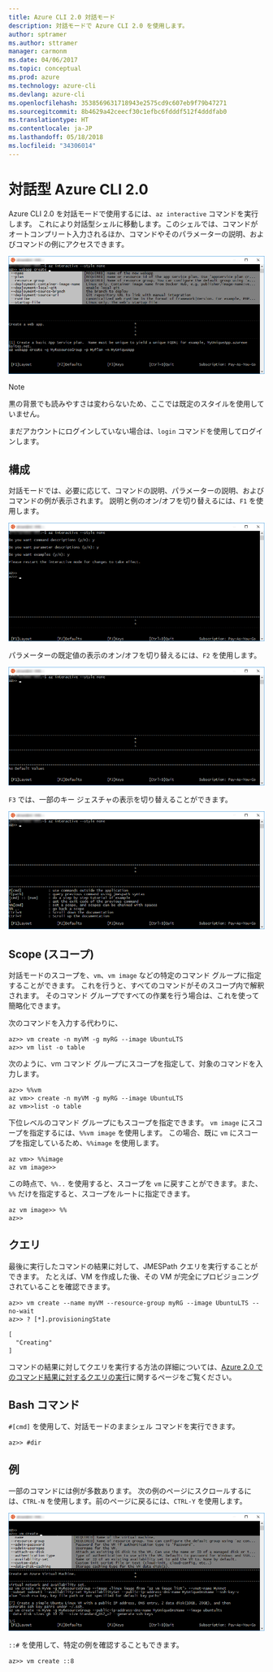 ```yaml
---
title: Azure CLI 2.0 対話モード
description: 対話モードで Azure CLI 2.0 を使用します。
author: sptramer
ms.author: sttramer
manager: carmonm
ms.date: 04/06/2017
ms.topic: conceptual
ms.prod: azure
ms.technology: azure-cli
ms.devlang: azure-cli
ms.openlocfilehash: 3538569631718943e2575cd9c607eb9f79b47271
ms.sourcegitcommit: 8b4629a42ceecf30c1efbc6fdddf512f4dddfab0
ms.translationtype: HT
ms.contentlocale: ja-JP
ms.lasthandoff: 05/18/2018
ms.locfileid: "34306014"
---
```

# <a name="interactive-azure-cli-20"></a>対話型 Azure CLI 2.0

Azure CLI 2.0 を対話モードで使用するには、`az interactive` コマンドを実行します。
これにより対話型シェルに移動します。このシェルでは、コマンドがオートコンプリート入力されるほか、コマンドやそのパラメーターの説明、およびコマンドの例にアクセスできます。

![対話モード](./media/interactive-azure-cli/webapp-create.png)

> [!NOTE]
> 黒の背景でも読みやすさは変わらないため、ここでは既定のスタイルを使用していません。

まだアカウントにログインしていない場合は、`login` コマンドを使用してログインします。

## <a name="configure"></a>構成

対話モードでは、必要に応じて、コマンドの説明、パラメーターの説明、およびコマンドの例が表示されます。
説明と例のオン/オフを切り替えるには、`F1` を使用します。

![説明と例](./media/interactive-azure-cli/descriptions-and-examples.png)

パラメーターの既定値の表示のオン/オフを切り替えるには、`F2` を使用します。

![既定値](./media/interactive-azure-cli/defaults.png)

`F3` では、一部のキー ジェスチャの表示を切り替えることができます。

![ジェスチャ](./media/interactive-azure-cli/gestures.png)

## <a name="scope"></a>Scope (スコープ)

対話モードのスコープを、`vm`、`vm image` などの特定のコマンド グループに指定することができます。
これを行うと、すべてのコマンドがそのスコープ内で解釈されます。
そのコマンド グループですべての作業を行う場合は、これを使って簡略化できます。

次のコマンドを入力する代わりに、

```azurecli
az>> vm create -n myVM -g myRG --image UbuntuLTS
az>> vm list -o table
```

次のように、vm コマンド グループにスコープを指定して、対象のコマンドを入力します。

```azurecli
az>> %%vm
az vm>> create -n myVM -g myRG --image UbuntuLTS
az vm>>list -o table
```

下位レベルのコマンド グループにもスコープを指定できます。
`vm image` にスコープを指定するには、`%%vm image` を使用します。
この場合、既に `vm` にスコープを指定しているため、`%%image` を使用します。

```azurecli
az vm>> %%image
az vm image>>
```

この時点で、`%%..` を使用すると、スコープを `vm` に戻すことができます。また、`%%` だけを指定すると、スコープをルートに指定できます。

```azurecli
az vm image>> %%
az>>
```

## <a name="query"></a>クエリ

最後に実行したコマンドの結果に対して、JMESPath クエリを実行することができます。
たとえば、VM を作成した後、その VM が完全にプロビジョニングされていることを確認できます。

```azurecli
az>> vm create --name myVM --resource-group myRG --image UbuntuLTS --no-wait
az>> ? [*].provisioningState
```

```output
[
  "Creating"
]
```

コマンドの結果に対してクエリを実行する方法の詳細については、[Azure 2.0 でのコマンド結果に対するクエリの実行](query-azure-cli.md)に関するページをご覧ください。

## <a name="bash-commands"></a>Bash コマンド

`#[cmd]` を使用して、対話モードのままシェル コマンドを実行できます。

```azurecli
az>> #dir
```

## <a name="examples"></a>例

一部のコマンドには例が多数あります。
次の例のページにスクロールするには、`CTRL-N` を使用します。前のページに戻るには、`CTRL-Y` を使用します。

![例](./media/interactive-azure-cli/examples.png)

`::#` を使用して、特定の例を確認することもできます。

```azurecli
az>> vm create ::8
```
